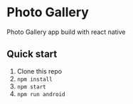 # Photo Gallery

Photo Gallery app build with react native

## Quick start

1. Clone this repo
2. `npm install`
3. `npm start`
4. `npm run android`
